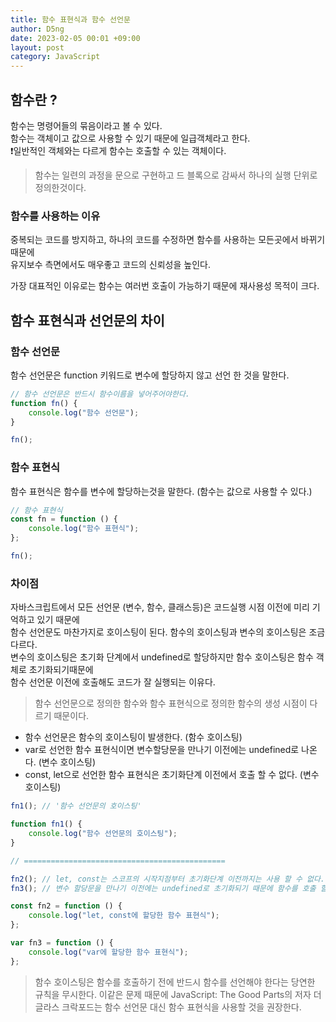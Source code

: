 ```yaml
---
title: 함수 표현식과 함수 선언문
author: D5ng
date: 2023-02-05 00:01 +09:00
layout: post
category: JavaScript
---
```


## 함수란 ?

함수는 명령어들의 묶음이라고 볼 수 있다.  
함수는 객체이고 값으로 사용할 수 있기 때문에 일급객체라고 한다.  
❗️일반적인 객체와는 다르게 함수는 호출할 수 있는 객체이다.

> 함수는 일련의 과정을 문으로 구현하고 드 블록으로 감싸서 하나의 실행 단위로 정의한것이다.

### 함수를 사용하는 이유

중복되는 코드를 방지하고, 하나의 코드를 수정하면 함수를 사용하는 모든곳에서 바뀌기때문에  
유지보수 측면에서도 매우좋고 코드의 신뢰성을 높인다.

<span class="bg_strong">가장 대표적인 이유로는 함수는 여러번 호출이 가능하기 때문에 재사용성 목적이 크다.</span>

## 함수 표현식과 선언문의 차이

### 함수 선언문

함수 선언문은 function 키워드로 변수에 할당하지 않고 선언 한 것을 말한다.

```js
// 함수 선언문은 반드시 함수이름을 넣어주어야한다.
function fn() {
	console.log("함수 선언문");
}

fn();
```

### 함수 표현식

함수 표현식은 함수를 변수에 할당하는것을 말한다. (함수는 값으로 사용할 수 있다.)

```js
// 함수 표현식
const fn = function () {
	console.log("함수 표현식");
};

fn();
```

### 차이점

자바스크립트에서 모든 선언문 (변수, 함수, 클래스등)은 코드실행 시점 이전에 미리 기억하고 있기 때문에  
함수 선언문도 마찬가지로 호이스팅이 된다. 함수의 호이스팅과 변수의 호이스팅은 조금 다르다.  
<span class="bg_strong">변수의 호이스팅은 초기화 단계에서 undefined로 할당하지만 함수 호이스팅은 함수 객체로 초기화되기때문에</span>  
<span class="bg_strong">함수 선언문 이전에 호출해도 코드가 잘 실행되는 이유다.</span>

> <span class="bg_strong">함수 선언문으로 정의한 함수와 함수 표현식으로 정의한 함수의 생성 시점이 다르기 때문이다.</span>

- 함수 선언문은 함수의 호이스팅이 발생한다. (함수 호이스팅)
- var로 선언한 함수 표현식이면 변수할당문을 만나기 이전에는 undefined로 나온다. (변수 호이스팅)
- const, let으로 선언한 함수 표현식은 초기화단계 이전에서 호출 할 수 없다. (변수 호이스팅)

```js
fn1(); // '함수 선언문의 호이스팅'

function fn1() {
	console.log("함수 선언문의 호이스팅");
}

// =============================================

fn2(); // let, const는 스코프의 시작지점부터 초기화단계 이전까지는 사용 할 수 없다.
fn3(); // 변수 할당문을 만나기 이전에는 undefined로 초기화되기 때문에 함수를 호출 할 수 없다.

const fn2 = function () {
	console.log("let, const에 할당한 함수 표현식");
};

var fn3 = function () {
	console.log("var에 할당한 함수 표현식");
};
```

> 함수 호이스팅은 함수를 호출하기 전에 반드시 함수를 선언해야 한다는 당연한 규칙을 무시한다.
> 이같은 문제 때문에 JavaScript: The Good Parts의 저자 더글라스 크락포드는 <span class="bg_strong">함수 선언문 대신 함수 표현식</span>을 사용할 것을 권장한다.

